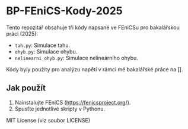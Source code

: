 # BP-FEniCS-Kody-2025
Tento repozitář obsahuje tři kódy napsané ve FEniCSu pro bakalářskou práci (2025):
- `tah.py`: Simulace tahu.
- `ohyb.py`: Simulace ohybu.
- `nelinearni_ohyb.py`: Simulace nelineárního ohybu.

Kódy byly použity pro analýzu napětí v rámci mé bakalářské práce na [].
## Jak použít
1. Nainstalujte FEniCS (https://fenicsproject.org/).
2. Spusťte jednotlivé skripty v Pythonu.

MIT License (viz soubor LICENSE)
